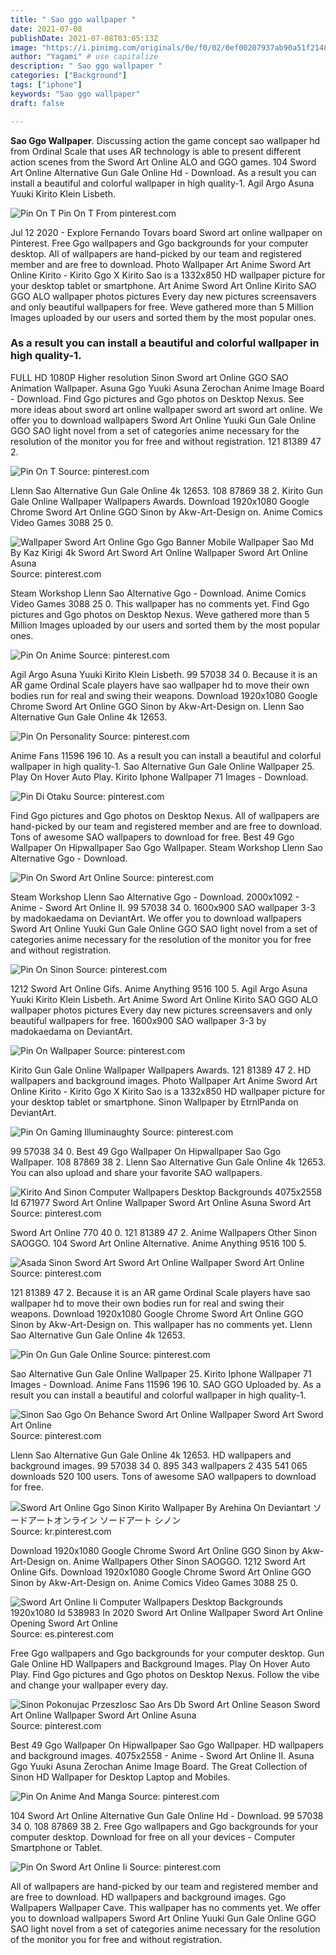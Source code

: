 ```yaml
---
title: " Sao ggo wallpaper "
date: 2021-07-08
publishDate: 2021-07-08T03:05:13Z
image: "https://i.pinimg.com/originals/0e/f0/02/0ef00207937ab90a51f214811f9a1281.jpg"
author: "Yagami" # use capitalize
description: " Sao ggo wallpaper "
categories: ["Background"]
tags: ["iphone"]
keywords: "Sao ggo wallpaper"
draft: false

---
```



**Sao Ggo Wallpaper**. Discussing action the game concept sao wallpaper hd from Ordinal Scale that uses AR technology is able to present different action scenes from the Sword Art Online ALO and GGO games. 104 Sword Art Online Alternative Gun Gale Online Hd - Download. As a result you can install a beautiful and colorful wallpaper in high quality-1. Agil Argo Asuna Yuuki Kirito Klein Lisbeth.

![Pin On T](https://i.pinimg.com/originals/af/0f/dc/af0fdc8a5f1f6be301845fc6e50d4242.jpg "Pin On T")
Pin On T From pinterest.com


Jul 12 2020 - Explore Fernando Tovars board Sword art online wallpaper on Pinterest. Free Ggo wallpapers and Ggo backgrounds for your computer desktop. All of wallpapers are hand-picked by our team and registered member and are free to download. Photo Wallpaper Art Anime Sword Art Online Kirito - Kirito Ggo X Kirito Sao is a 1332x850 HD wallpaper picture for your desktop tablet or smartphone. Art Anime Sword Art Online Kirito SAO GGO ALO wallpaper photos pictures Every day new pictures screensavers and only beautiful wallpapers for free. Weve gathered more than 5 Million Images uploaded by our users and sorted them by the most popular ones.

### As a result you can install a beautiful and colorful wallpaper in high quality-1.

FULL HD 1080P Higher resolution Sinon Sword art Online GGO SAO Animation Wallpaper. Asuna Ggo Yuuki Asuna Zerochan Anime Image Board - Download. Find Ggo pictures and Ggo photos on Desktop Nexus. See more ideas about sword art online wallpaper sword art sword art online. We offer you to download wallpapers Sword Art Online Yuuki Gun Gale Online GGO SAO light novel from a set of categories anime necessary for the resolution of the monitor you for free and without registration. 121 81389 47 2.


![Pin On T](https://i.pinimg.com/originals/af/0f/dc/af0fdc8a5f1f6be301845fc6e50d4242.jpg "Pin On T")
Source: pinterest.com

Llenn Sao Alternative Gun Gale Online 4k 12653. 108 87869 38 2. Kirito Gun Gale Online Wallpaper Wallpapers Awards. Download 1920x1080 Google Chrome Sword Art Online GGO Sinon by Akw-Art-Design on. Anime Comics Video Games 3088 25 0.

![Wallpaper Sword Art Online Ggo Ggo Banner Mobile Wallpaper Sao Md By Kaz Kirigi 4k Sword Art Sword Art Online Wallpaper Sword Art Online Asuna](https://i.pinimg.com/originals/82/0d/89/820d89b587700cda441971e8f34f9249.jpg "Wallpaper Sword Art Online Ggo Ggo Banner Mobile Wallpaper Sao Md By Kaz Kirigi 4k Sword Art Sword Art Online Wallpaper Sword Art Online Asuna")
Source: pinterest.com

Steam Workshop Llenn Sao Alternative Ggo - Download. Anime Comics Video Games 3088 25 0. This wallpaper has no comments yet. Find Ggo pictures and Ggo photos on Desktop Nexus. Weve gathered more than 5 Million Images uploaded by our users and sorted them by the most popular ones.

![Pin On Anime](https://i.pinimg.com/originals/b7/75/ca/b775ca8c676620766bdcc689cd94816a.webp "Pin On Anime")
Source: pinterest.com

Agil Argo Asuna Yuuki Kirito Klein Lisbeth. 99 57038 34 0. Because it is an AR game Ordinal Scale players have sao wallpaper hd to move their own bodies run for real and swing their weapons. Download 1920x1080 Google Chrome Sword Art Online GGO Sinon by Akw-Art-Design on. Llenn Sao Alternative Gun Gale Online 4k 12653.

![Pin On Personality](https://i.pinimg.com/originals/ef/1b/63/ef1b636b4c67f73e62135ab857c024e7.jpg "Pin On Personality")
Source: pinterest.com

Anime Fans 11596 196 10. As a result you can install a beautiful and colorful wallpaper in high quality-1. Sao Alternative Gun Gale Online Wallpaper 25. Play On Hover Auto Play. Kirito Iphone Wallpaper 71 Images - Download.

![Pin Di Otaku](https://i.pinimg.com/474x/22/17/68/22176823b593c3941bbbec07db1087a1.jpg "Pin Di Otaku")
Source: pinterest.com

Find Ggo pictures and Ggo photos on Desktop Nexus. All of wallpapers are hand-picked by our team and registered member and are free to download. Tons of awesome SAO wallpapers to download for free. Best 49 Ggo Wallpaper On Hipwallpaper Sao Ggo Wallpaper. Steam Workshop Llenn Sao Alternative Ggo - Download.

![Pin On Sword Art Online](https://i.pinimg.com/originals/eb/84/81/eb848155c969a96c00b8a488b920d7cd.jpg "Pin On Sword Art Online")
Source: pinterest.com

Steam Workshop Llenn Sao Alternative Ggo - Download. 2000x1092 - Anime - Sword Art Online II. 99 57038 34 0. 1600x900 SAO wallpaper 3-3 by madokaedama on DeviantArt. We offer you to download wallpapers Sword Art Online Yuuki Gun Gale Online GGO SAO light novel from a set of categories anime necessary for the resolution of the monitor you for free and without registration.

![Pin On Sinon](https://i.pinimg.com/originals/67/76/0d/67760d4dd23175dea37ed4f9bdea2aef.jpg "Pin On Sinon")
Source: pinterest.com

1212 Sword Art Online Gifs. Anime Anything 9516 100 5. Agil Argo Asuna Yuuki Kirito Klein Lisbeth. Art Anime Sword Art Online Kirito SAO GGO ALO wallpaper photos pictures Every day new pictures screensavers and only beautiful wallpapers for free. 1600x900 SAO wallpaper 3-3 by madokaedama on DeviantArt.

![Pin On Wallpaper](https://i.pinimg.com/originals/17/1b/6c/171b6ce6d988a0f10a04ccad4fb9ceed.png "Pin On Wallpaper")
Source: pinterest.com

Kirito Gun Gale Online Wallpaper Wallpapers Awards. 121 81389 47 2. HD wallpapers and background images. Photo Wallpaper Art Anime Sword Art Online Kirito - Kirito Ggo X Kirito Sao is a 1332x850 HD wallpaper picture for your desktop tablet or smartphone. Sinon Wallpaper by EtrnlPanda on DeviantArt.

![Pin On Gaming Illuminaughty](https://i.pinimg.com/originals/2c/1e/36/2c1e362862288aeb08940a568b24d971.jpg "Pin On Gaming Illuminaughty")
Source: pinterest.com

99 57038 34 0. Best 49 Ggo Wallpaper On Hipwallpaper Sao Ggo Wallpaper. 108 87869 38 2. Llenn Sao Alternative Gun Gale Online 4k 12653. You can also upload and share your favorite SAO wallpapers.

![Kirito And Sinon Computer Wallpapers Desktop Backgrounds 4075x2558 Id 671977 Sword Art Online Wallpaper Sword Art Online Asuna Sword Art](https://i.pinimg.com/originals/ba/8d/ea/ba8dea896f63df31fcc5a8bdd4cd40df.jpg "Kirito And Sinon Computer Wallpapers Desktop Backgrounds 4075x2558 Id 671977 Sword Art Online Wallpaper Sword Art Online Asuna Sword Art")
Source: pinterest.com

Sword Art Online 770 40 0. 121 81389 47 2. Anime Wallpapers Other Sinon SAOGGO. 104 Sword Art Online Alternative. Anime Anything 9516 100 5.

![Asada Sinon Sword Art Sword Art Online Wallpaper Sword Art Online](https://i.pinimg.com/originals/f5/70/c6/f570c6487a25e02ac5411a1850eef557.jpg "Asada Sinon Sword Art Sword Art Online Wallpaper Sword Art Online")
Source: pinterest.com

121 81389 47 2. Because it is an AR game Ordinal Scale players have sao wallpaper hd to move their own bodies run for real and swing their weapons. Download 1920x1080 Google Chrome Sword Art Online GGO Sinon by Akw-Art-Design on. This wallpaper has no comments yet. Llenn Sao Alternative Gun Gale Online 4k 12653.

![Pin On Gun Gale Online](https://i.pinimg.com/originals/df/51/d1/df51d19a3a09e7747565f304ece7098d.jpg "Pin On Gun Gale Online")
Source: pinterest.com

Sao Alternative Gun Gale Online Wallpaper 25. Kirito Iphone Wallpaper 71 Images - Download. Anime Fans 11596 196 10. SAO GGO Uploaded by. As a result you can install a beautiful and colorful wallpaper in high quality-1.

![Sinon Sao Ggo On Behance Sword Art Online Wallpaper Sword Art Sword Art Online](https://i.pinimg.com/736x/60/82/15/608215b64369001c33d04e1559f350cd.jpg "Sinon Sao Ggo On Behance Sword Art Online Wallpaper Sword Art Sword Art Online")
Source: pinterest.com

Llenn Sao Alternative Gun Gale Online 4k 12653. HD wallpapers and background images. 99 57038 34 0. 895 343 wallpapers 2 435 541 065 downloads 520 100 users. Tons of awesome SAO wallpapers to download for free.

![Sword Art Online Ggo Sinon Kirito Wallpaper By Arehina On Deviantart ソードアートオンライン ソードアート シノン](https://i.pinimg.com/originals/72/ff/30/72ff303dd12e54640db1f5da0e2d8551.jpg "Sword Art Online Ggo Sinon Kirito Wallpaper By Arehina On Deviantart ソードアートオンライン ソードアート シノン")
Source: kr.pinterest.com

Download 1920x1080 Google Chrome Sword Art Online GGO Sinon by Akw-Art-Design on. Anime Wallpapers Other Sinon SAOGGO. 1212 Sword Art Online Gifs. Download 1920x1080 Google Chrome Sword Art Online GGO Sinon by Akw-Art-Design on. Anime Comics Video Games 3088 25 0.

![Sword Art Online Ii Computer Wallpapers Desktop Backgrounds 1920x1080 Id 538983 In 2020 Sword Art Online Wallpaper Sword Art Online Opening Sword Art Online](https://i.pinimg.com/originals/7e/ad/09/7ead0920c7c7118aaf5729aa649937fd.jpg "Sword Art Online Ii Computer Wallpapers Desktop Backgrounds 1920x1080 Id 538983 In 2020 Sword Art Online Wallpaper Sword Art Online Opening Sword Art Online")
Source: es.pinterest.com

Free Ggo wallpapers and Ggo backgrounds for your computer desktop. Gun Gale Online HD Wallpapers and Background Images. Play On Hover Auto Play. Find Ggo pictures and Ggo photos on Desktop Nexus. Follow the vibe and change your wallpaper every day.

![Sinon Pokonujac Przeszlosc Sao Ars Db Sword Art Online Season Sword Art Online Wallpaper Sword Art Online Asuna](https://i.pinimg.com/originals/60/42/43/6042437af511af1554bf8474b9ea1190.png "Sinon Pokonujac Przeszlosc Sao Ars Db Sword Art Online Season Sword Art Online Wallpaper Sword Art Online Asuna")
Source: pinterest.com

Best 49 Ggo Wallpaper On Hipwallpaper Sao Ggo Wallpaper. HD wallpapers and background images. 4075x2558 - Anime - Sword Art Online II. Asuna Ggo Yuuki Asuna Zerochan Anime Image Board. The Great Collection of Sinon HD Wallpaper for Desktop Laptop and Mobiles.

![Pin On Anime And Manga](https://i.pinimg.com/originals/7f/1b/a4/7f1ba4504a1ecb05ac28775ddf0dd4e5.jpg "Pin On Anime And Manga")
Source: pinterest.com

104 Sword Art Online Alternative Gun Gale Online Hd - Download. 99 57038 34 0. 108 87869 38 2. Free Ggo wallpapers and Ggo backgrounds for your computer desktop. Download for free on all your devices - Computer Smartphone or Tablet.

![Pin On Sword Art Online Ii](https://i.pinimg.com/originals/0e/f0/02/0ef00207937ab90a51f214811f9a1281.jpg "Pin On Sword Art Online Ii")
Source: pinterest.com

All of wallpapers are hand-picked by our team and registered member and are free to download. HD wallpapers and background images. Ggo Wallpapers Wallpaper Cave. This wallpaper has no comments yet. We offer you to download wallpapers Sword Art Online Yuuki Gun Gale Online GGO SAO light novel from a set of categories anime necessary for the resolution of the monitor you for free and without registration.

